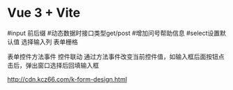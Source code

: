 # Vue 3 + Vite


#input 前后缀
#动态数据时接口类型get/post
#增加问号帮助信息
#select设置默认值
选择输入列
表单栅格

表单控件方法事件
控件联动
通过方法事件改变当前控件值，如输入框后面按钮点击后，弹出窗口选择后回填输入框


http://cdn.kcz66.com/k-form-design.html
